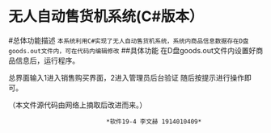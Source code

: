 无人自动售货机系统(C#版本）
================
#总体功能描述
`本系统利用C#实现了无人自动售货机系统，系统内商品信息数据存在D盘goods.out文件内，可在代码内编辑修改`
##具体功能
在D盘goods.out文件内设置好商品信息后，运行程序。

总界面输入1进入销售购买界面，2进入管理员后台验证
随后按提示进行操作即可。

（本文件源代码由网络上摘取后改进而来。）


                               *软件19-4 李文赫 1914010409*